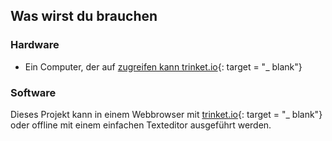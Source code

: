 ## Was wirst du brauchen

### Hardware

+ Ein Computer, der auf [zugreifen kann trinket.io](https://trinket.io){: target = "_ blank"}

### Software

Dieses Projekt kann in einem Webbrowser mit [trinket.io](https://trinket.io){: target = "_ blank"} oder offline mit einem einfachen Texteditor ausgeführt werden.